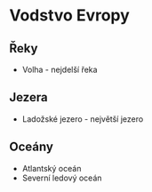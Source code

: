 # Vodstvo Evropy

## Řeky

- Volha - nejdelší řeka

## Jezera

- Ladožské jezero - největší jezero

## Oceány

- Atlantský oceán
- Severní ledový oceán